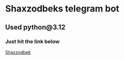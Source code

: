 <h1>Shaxzodbeks telegram bot</h1>
<h2>Used python@3.12</h2>
<h3>Just hit the link below</h3>
<a href="https://t.me/shaxzodbeks_bot">Shaxzodbek</a>
